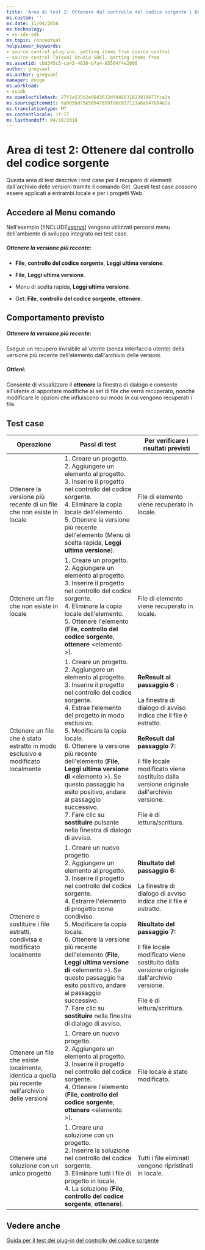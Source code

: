 ```yaml
---
title: 'Area di test 2: Ottenere dal controllo del codice sorgente | Documenti Microsoft'
ms.custom: ''
ms.date: 11/04/2016
ms.technology:
- vs-ide-sdk
ms.topic: conceptual
helpviewer_keywords:
- source control plug-ins, getting items from source control
- source control [Visual Studio SDK], getting items from
ms.assetid: cbd345c5-ca43-4630-b7a4-85564f4e2090
author: gregvanl
ms.author: gregvanl
manager: douge
ms.workload:
- vssdk
ms.openlocfilehash: 27f2a535b2e08d3632dfd46031823919477fca3e
ms.sourcegitcommit: 6a9d5bd75e50947659fd6c837111a6a547884e2a
ms.translationtype: MT
ms.contentlocale: it-IT
ms.lasthandoff: 04/16/2018
---
```

# <a name="test-area-2-get-from-source-control"></a>Area di test 2: Ottenere dal controllo del codice sorgente
Questa area di test descrive i test case per il recupero di elementi dall'archivio delle versioni tramite il comando Get. Questi test case possono essere applicati a entrambi locale e per i progetti Web.  
  
## <a name="command-menu-access"></a>Accedere al Menu comando  
 Nell'esempio [!INCLUDE[vsprvs](../../code-quality/includes/vsprvs_md.md)] vengono utilizzati percorsi menu dell'ambiente di sviluppo integrato nei test case.  
  
##### <a name="get-latest-version"></a>Ottenere la versione più recente:  
  
-   **File**, **controllo del codice sorgente**, **Leggi ultima versione**.  
  
-   **File**, **Leggi ultima versione**.  
  
-   Menu di scelta rapida, **Leggi ultima versione**.  
  
-   Get: **File**, **controllo del codice sorgente**, **ottenere**.  
  
## <a name="expected-behavior"></a>Comportamento previsto  
  
##### <a name="get-latest-version"></a>Ottenere la versione più recente:  
 Esegue un recupero invisibile all'utente (senza interfaccia utente) della versione più recente dell'elemento dall'archivio delle versioni.  
  
##### <a name="get"></a>Ottieni:  
 Consente di visualizzare il **ottenere** la finestra di dialogo e consente all'utente di apportare modifiche al set di file che verrà recuperato, nonché modificare le opzioni che influiscono sul modo in cui vengono recuperati i file.  
  
## <a name="test-cases"></a>Test case  
  
|Operazione|Passi di test|Per verificare i risultati previsti|  
|------------|----------------|--------------------------------|  
|Ottenere la versione più recente di un file che non esiste in locale|1.  Creare un progetto.<br />2.  Aggiungere un elemento al progetto.<br />3.  Inserire il progetto nel controllo del codice sorgente.<br />4.  Eliminare la copia locale dell'elemento.<br />5.  Ottenere la versione più recente dell'elemento (Menu di scelta rapida, **Leggi ultima versione**).|File di elemento viene recuperato in locale.|  
|Ottenere un file che non esiste in locale|1.  Creare un progetto.<br />2.  Aggiungere un elemento al progetto.<br />3.  Inserire il progetto nel controllo del codice sorgente.<br />4.  Eliminare la copia locale dell'elemento.<br />5.  Ottenere l'elemento (**File**, **controllo del codice sorgente**, **ottenere** \<elemento >).|File di elemento viene recuperato in locale.|  
|Ottenere un file che è stato estratto in modo esclusivo e modificato localmente|1.  Creare un progetto.<br />2.  Aggiungere un elemento al progetto.<br />3.  Inserire il progetto nel controllo del codice sorgente.<br />4.  Estrae l'elemento del progetto in modo esclusivo.<br />5.  Modificare la copia locale.<br />6.  Ottenere la versione più recente dell'elemento (**File**, **Leggi ultima versione di** \<elemento >). Se questo passaggio ha esito positivo, andare al passaggio successivo.<br />7.  Fare clic su **sostituire** pulsante nella finestra di dialogo di avviso.|**ReResult al passaggio 6** `:`<br /><br /> La finestra di dialogo di avviso indica che il file è estratto.<br /><br /> **ReResult dal passaggio 7:**<br /><br /> Il file locale modificato viene sostituito dalla versione originale dall'archivio versione.<br /><br /> File è di lettura/scrittura.|  
|Ottenere e sostituire i file estratti, condivisa e modificato localmente|1.  Creare un nuovo progetto.<br />2.  Aggiungere un elemento al progetto.<br />3.  Inserire il progetto nel controllo del codice sorgente.<br />4.  Estrarre l'elemento di progetto come condiviso.<br />5.  Modificare la copia locale.<br />6.  Ottenere la versione più recente dell'elemento (**File**, **Leggi ultima versione di** \<elemento >). Se questo passaggio ha esito positivo, andare al passaggio successivo.<br />7.  Fare clic su **sostituire** nella finestra di dialogo di avviso.|**Risultato del passaggio 6:**<br /><br /> La finestra di dialogo di avviso indica che il file è estratto.<br /><br /> **Risultato del passaggio 7:**<br /><br /> Il file locale modificato viene sostituito dalla versione originale dall'archivio versione.<br /><br /> File è di lettura/scrittura.|  
|Ottenere un file che esiste localmente, identica a quella più recente nell'archivio delle versioni|1.  Creare un nuovo progetto.<br />2.  Aggiungere un elemento al progetto.<br />3.  Inserire il progetto nel controllo del codice sorgente.<br />4.  Ottenere l'elemento (**File**, **controllo del codice sorgente**, **ottenere** \<elemento >).|File locale è stato modificato.|  
|Ottenere una soluzione con un unico progetto|1.  Creare una soluzione con un progetto.<br />2.  Inserire la soluzione nel controllo del codice sorgente.<br />3.  Eliminare tutti i file di progetto in locale.<br />4.  La soluzione (**File**, **controllo del codice sorgente**, **ottenere**).|Tutti i file eliminati vengono ripristinati in locale.|  
  
## <a name="see-also"></a>Vedere anche  
 [Guida per il test dei plug-in del controllo del codice sorgente](../../extensibility/internals/test-guide-for-source-control-plug-ins.md)
